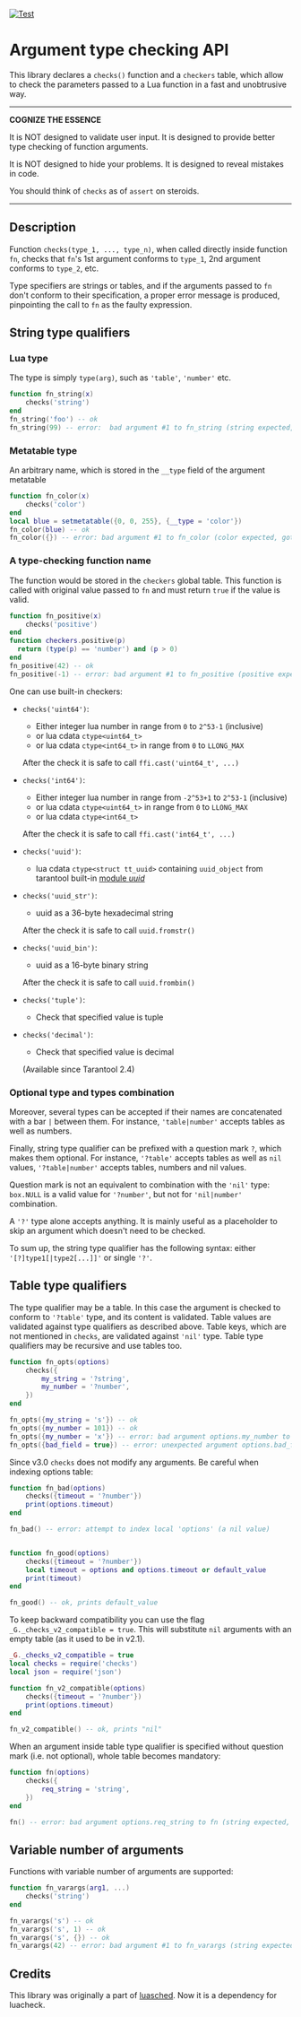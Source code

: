 [![Test](https://github.com/tarantool/checks/actions/workflows/test.yml/badge.svg)](https://github.com/tarantool/checks/actions/workflows/test.yml)

# Argument type checking API

This library declares a `checks()` function and a `checkers` table, which
allow to check the parameters passed to a Lua function in a fast and
unobtrusive  way.

---

**COGNIZE THE ESSENCE**

It is NOT designed to validate user input.
It is designed to provide better type checking of function arguments.

It is NOT designed to hide your problems.
It is designed to reveal mistakes in code.

You should think of `checks` as of `assert` on steroids.

---

## Description

Function `checks(type_1, ..., type_n)`,
when called directly inside function `fn`,
checks that `fn`'s 1st argument conforms to `type_1`,
2nd argument conforms to `type_2`, etc.

Type specifiers are strings or tables, and if the arguments passed
to `fn` don't conform to their specification, a proper error message is produced,
pinpointing the call to `fn` as the faulty expression.

## String type qualifiers

### Lua type

The type is simply `type(arg)`, such as `'table'`, `'number'` etc.

```lua
function fn_string(x)
    checks('string')
end
fn_string('foo') -- ok
fn_string(99) -- error:  bad argument #1 to fn_string (string expected, got number)'
```

### Metatable type

An arbitrary name, which is stored in the `__type` field of the argument metatable

```lua
function fn_color(x)
    checks('color')
end
local blue = setmetatable({0, 0, 255}, {__type = 'color'})
fn_color(blue) -- ok
fn_color({}) -- error: bad argument #1 to fn_color (color expected, got table)'
```

### A type-checking function name

The function would be stored in the `checkers` global table.
This function is called with original value passed to `fn`
and must return `true` if the value is valid.

```lua
function fn_positive(x)
    checks('positive')
end
function checkers.positive(p)
  return (type(p) == 'number') and (p > 0)
end
fn_positive(42) -- ok
fn_positive(-1) -- error: bad argument #1 to fn_positive (positive expected, got number)'
```

One can use built-in checkers:

* `checks('uint64')`:

  * Either integer lua number in range from `0` to `2^53-1` (inclusive)
  * or lua cdata `ctype<uint64_t>`
  * or lua cdata `ctype<int64_t>` in range from `0` to `LLONG_MAX`

  After the check it is safe to call `ffi.cast('uint64_t', ...)`

* `checks('int64')`:

  * Either integer lua number in range from `-2^53+1` to `2^53-1` (inclusive)
  * or lua cdata `ctype<uint64_t>` in range from `0` to `LLONG_MAX`
  * or lua cdata `ctype<int64_t>`

  After the check it is safe to call `ffi.cast('int64_t', ...)`

* `checks('uuid')`:

  * lua cdata `ctype<struct tt_uuid>`
    containing `uuid_object` from tarantool built-in
    [module *uuid*](https://tarantool.io/en/doc/reference/reference_lua/uuid.html)

* `checks('uuid_str')`:

  * uuid as a 36-byte hexadecimal string

  After the check it is safe to call `uuid.fromstr()`

* `checks('uuid_bin')`:

  * uuid as a 16-byte binary string

  After the check it is safe to call `uuid.frombin()`

* `checks('tuple')`:

  * Check that specified value is tuple

* `checks('decimal')`:

  * Check that specified value is decimal

  (Available since Tarantool 2.4)

### Optional type and types combination

Moreover, several types can be accepted
if their names are concatenated with a bar `|` between them.
For instance, `'table|number'` accepts tables as well as numbers.

Finally, string type qualifier can be prefixed
with a question mark `?`, which makes them optional.
For instance, `'?table'` accepts tables as well as `nil` values,
`'?table|number'` accepts tables, numbers and nil values.

Question mark is not an equivalent to combination with the `'nil'` type:
`box.NULL` is a valid value for `'?number'`, but not for `'nil|number'` combination.

A `'?'` type alone accepts anything. It is mainly useful as a placeholder
to skip an argument which doesn't need to be checked.

To sum up, the string type qualifier has the following syntax:
either `'[?]type1[|type2[...]]'` or single `'?'`.

## Table type qualifiers

The type qualifier may be a table.
In this case the argument is checked to conform to `'?table'` type, and its content is validated.
Table values are validated against type qualifiers as described above.
Table keys, which are not mentioned in `checks`, are validated against `'nil'` type.
Table type qualifiers may be recursive and use tables too.

```lua
function fn_opts(options)
    checks({
        my_string = '?string',
        my_number = '?number',
    })
end

fn_opts({my_string = 's'}) -- ok
fn_opts({my_number = 101}) -- ok
fn_opts({my_number = 'x'}) -- error: bad argument options.my_number to fn_opts (?number expected, got string)'
fn_opts({bad_field = true}) -- error: unexpected argument options.bad_field to fn_opts
```

Since v3.0 `checks` does not modify any arguments. Be careful when indexing options table:

```lua
function fn_bad(options)
    checks({timeout = '?number'})
    print(options.timeout)
end

fn_bad() -- error: attempt to index local 'options' (a nil value)


function fn_good(options)
    checks({timeout = '?number'})
    local timeout = options and options.timeout or default_value
    print(timeout)
end

fn_good() -- ok, prints default_value
```

To keep backward compatibility you can use the flag `_G._checks_v2_compatible = true`.
This will substitute `nil` arguments with an empty table (as it used to be in v2.1).

```lua
_G._checks_v2_compatible = true
local checks = require('checks')
local json = require('json')

function fn_v2_compatible(options)
    checks({timeout = '?number'})
    print(options.timeout)
end

fn_v2_compatible() -- ok, prints "nil"
```

When an argument inside table type qualifier is specified without question mark
(i.e. not optional), whole table becomes mandatory:

```lua
function fn(options)
    checks({
        req_string = 'string',
    })
end

fn() -- error: bad argument options.req_string to fn (string expected, got nil)'
```

## Variable number of arguments

Functions with variable number of arguments are supported:

```lua
function fn_varargs(arg1, ...)
    checks('string')
end

fn_varargs('s') -- ok
fn_varargs('s', 1) -- ok
fn_varargs('s', {}) -- ok
fn_varargs(42) -- error: bad argument #1 to fn_varargs (string expected, got number)'
```

## Credits

This library was originally a part of
[luasched](https://github.com/SierraWireless/luasched).
Now it is a dependency for luacheck.
